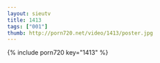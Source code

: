```yaml
--- 
layout: sieutv
title: 1413
tags: ["001"]
thumb: http://porn720.net/video/1413/poster.jpg
---
```

{% include porn720 key="1413" %} 
